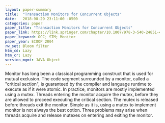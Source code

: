 ```yaml
---
layout: paper-summary
title:  "Transaction Monitors for Concurrent Objects"
date:   2018-08-29 23:11:00 -0500
categories: paper
paper_title: "Transaction Monitors for Concurrent Objects"
paper_link: https://link.springer.com/chapter/10.1007/978-3-540-24851-4_24
paper_keyword: OCC; STM; Monitor
paper_year: ECOOP 2004
rw_set: Bloom filter
htm_cd: Lazy
htm_cr: Lazy
version_mgmt: JAVA Object
---
```


Monitor has long been a classical programming construct that is used for mutual exclusion. The code segment surrounded
by a monitor, called a "critical section", is guaranteed by the compiler and language runtime to execute as if it were 
atomic. In practice, monitors are mostly implemented using a mutex. Threads entering the monitor acquire the mutex, before 
they are allowed to proceed executing the critical section. The mutex is released before threads exit the monitor.
Simple as it is, using a mutex to implement monitor is not always the best option. Three problems may arise when
threads acquire and release mutexes on entering and exiting the monitor. 